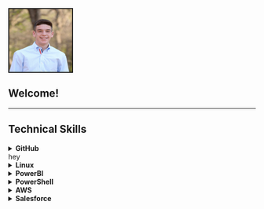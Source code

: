<img src="IMG_2613.JPG" alt="Rooks Hunter Avatar" width="128" height="128" align="center" border="2">

<h2>Welcome!</h2>

<hr>

<h2><b>Technical Skills</b></h2>

<details closed>
  <summary><b>GitHub</b></summary>
  <br>
  <p>I completed the "First Day on Github" and "First Week on Github" Learning Paths. As a result of the training, I learned about the basic worflow and operations involved in utillizing Github to its full potential.
    Skills developed include:
  <ul>
    <li>Communicating Using Markdown</li>
    <li>Uploading a project to Github</li>
    <li>Customizing Github pages</li>
    <li>Utilizing pull requests</li>
    <li>Resolving merge conflicts</li>
    <li>Securing workflows</li>

  </ul>
  <img src="Screen Shot 2019-09-04 at 10.44.09 AM.png" alt="First Day on GitHub" width="600" height="400" border="2">
  <img src="github-2.png" alt="First Week on GitHub" width="600" height="400" border="2">
  </p>
</details>
hey
<details closed>
  <summary><b>Linux</b></summary>
  <br>
  <p>Skills include:
  <ul>
    <li></li>

  </ul>
  </p>
</details>

<details closed>
  <summary><b>PowerBI</b></summary>
  <br>
  <p>Data analysis and visualization skills include:
  <ul>
    <li></li>

  </ul>
  </p>
</details>

<details closed>
  <summary><b>PowerShell</b></summary>
  <br>
  <p>Skills include:
  <ul>
    <li></li>

  </ul>
  </p> 
</details>

<details closed>
  <summary><b>AWS</b></summary>
  <br>
  <p>Skills include:
  <ul>
    <li></li>

  </ul>
  </p>
</details>
  
<details closed>
  <summary><b>Salesforce</b></summary>
  <br>
  <p>Skills include:
  <ul>
    <li></li>

  </ul>
  </p> 
</details>
